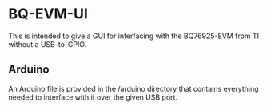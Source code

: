 # BQ-EVM-UI

This is intended to give a GUI for interfacing with the BQ76925-EVM from TI without a USB-to-GPIO.

## Arduino
An Arduino file is provided in the /arduino directory that contains everything needed to interface with it over the given USB port.
